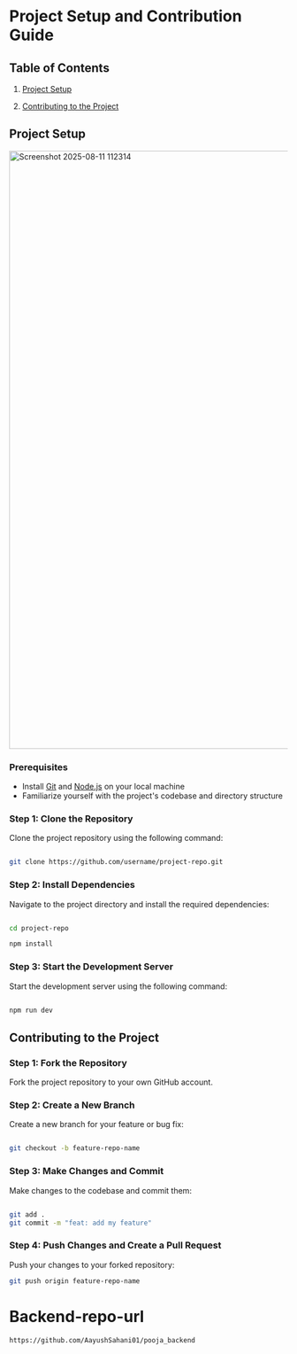 # Project Setup and Contribution Guide

## Table of Contents

1. [Project Setup](#project-setup)
   
3. [Contributing to the Project](#contributing-to-the-project)

## Project Setup

<img width="1920" height="1080" alt="Screenshot 2025-08-11 112314" src="https://github.com/user-attachments/assets/b0433574-41bf-45f8-b17c-3bc812d4a574" />



### Prerequisites

* Install [Git](https://git-scm.com/downloads) and [Node.js](https://nodejs.org/en/download/) on your local machine
* Familiarize yourself with the project's codebase and directory structure

### Step 1: Clone the Repository

Clone the project repository using the following command:

```bash

git clone https://github.com/username/project-repo.git

```

### Step 2: Install Dependencies

Navigate to the project directory and install the required dependencies:

```bash

cd project-repo

npm install

```


### Step 3: Start the Development Server

Start the development server using the following command:

```bash

npm run dev

```

## Contributing to the Project

### Step 1: Fork the Repository

Fork the project repository to your own GitHub account.

### Step 2: Create a New Branch

Create a new branch for your feature or bug fix:

```bash

git checkout -b feature-repo-name

```

### Step 3: Make Changes and Commit

Make changes to the codebase and commit them:

```bash

git add .
git commit -m "feat: add my feature"

````

### Step 4: Push Changes and Create a Pull Request

Push your changes to your forked repository:

```bash
git push origin feature-repo-name

```

# Backend-repo-url

```
https://github.com/AayushSahani01/pooja_backend


 
